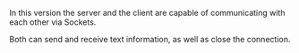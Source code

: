 In this version the server and the client are capable of communicating with each other via Sockets.

Both can send and receive text information, as well as close the connection.